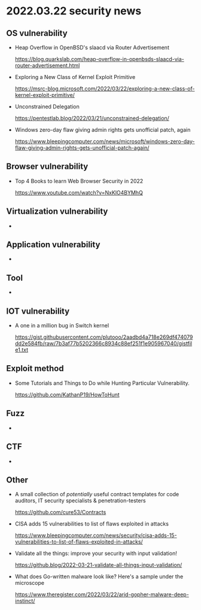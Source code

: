 # 2022.03.22 security news

## OS vulnerability 

* Heap Overflow in OpenBSD's slaacd via Router Advertisement

  https://blog.quarkslab.com/heap-overflow-in-openbsds-slaacd-via-router-advertisement.html

* Exploring a New Class of Kernel Exploit Primitive

  https://msrc-blog.microsoft.com/2022/03/22/exploring-a-new-class-of-kernel-exploit-primitive/

* Unconstrained Delegation

  https://pentestlab.blog/2022/03/21/unconstrained-delegation/

* Windows zero-day flaw giving admin rights gets unofficial patch, again

  https://www.bleepingcomputer.com/news/microsoft/windows-zero-day-flaw-giving-admin-rights-gets-unofficial-patch-again/

## Browser vulnerability

* Top 4 Books to learn Web Browser Security in 2022

  https://www.youtube.com/watch?v=NxKlO4BYMhQ

## Virtualization vulnerability

* 

## Application vulnerability 

* 

## Tool

* 

## IOT vulnerability 

* A one in a million bug in Switch kernel

  https://gist.githubusercontent.com/plutooo/2aadbd4a718e269df474079dd2e584fb/raw/7b3af77b5202366c8934c88ef251f1e905967040/gistfile1.txt

## Exploit method

* Some Tutorials and Things to Do while Hunting Particular Vulnerability.

  https://github.com/KathanP19/HowToHunt

## Fuzz

* 

## CTF

* 

## Other

* A small collection of *potentially* useful contract templates for code auditors, IT security specialists & penetration-testers

  https://github.com/cure53/Contracts

* CISA adds 15 vulnerabilities to list of flaws exploited in attacks

  https://www.bleepingcomputer.com/news/security/cisa-adds-15-vulnerabilities-to-list-of-flaws-exploited-in-attacks/

* Validate all the things: improve your security with input validation!

  https://github.blog/2022-03-21-validate-all-things-input-validation/

* What does Go-written malware look like? Here's a sample under the microscope

  https://www.theregister.com/2022/03/22/arid-gopher-malware-deep-instinct/